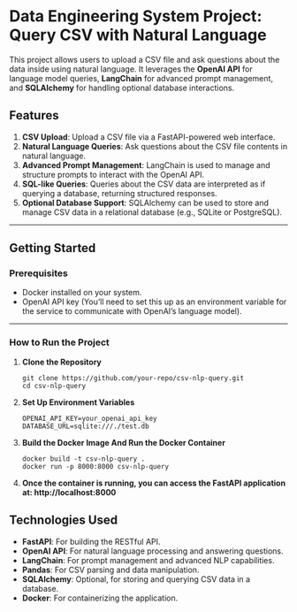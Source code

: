 # **Data Engineering System Project: Query CSV with Natural Language**

This project allows users to upload a CSV file and ask questions about the data inside using natural language. It leverages the **OpenAI API** for language model queries, **LangChain** for advanced prompt management, and **SQLAlchemy** for handling optional database interactions.

## **Features**
1. **CSV Upload**: Upload a CSV file via a FastAPI-powered web interface.
2. **Natural Language Queries**: Ask questions about the CSV file contents in natural language.
3. **Advanced Prompt Management**: LangChain is used to manage and structure prompts to interact with the OpenAI API.
4. **SQL-like Queries**: Queries about the CSV data are interpreted as if querying a database, returning structured responses.
5. **Optional Database Support**: SQLAlchemy can be used to store and manage CSV data in a relational database (e.g., SQLite or PostgreSQL).

---

## **Getting Started**

### **Prerequisites**
- Docker installed on your system.
- OpenAI API key (You’ll need to set this up as an environment variable for the service to communicate with OpenAI’s language model).

---

### **How to Run the Project**

1. **Clone the Repository**
   ```
   git clone https://github.com/your-repo/csv-nlp-query.git
   cd csv-nlp-query
   ```

2. **Set Up Environment Variables**
   ```
   OPENAI_API_KEY=your_openai_api_key
   DATABASE_URL=sqlite:///./test.db 
   ```
3. **Build the Docker Image And Run the Docker Container**
   ```
   docker build -t csv-nlp-query .
   docker run -p 8000:8000 csv-nlp-query
   ```
4. **Once the container is running, you can access the FastAPI application at: http://localhost:8000**

## **Technologies Used**

- **FastAPI**: For building the RESTful API.
- **OpenAI API**: For natural language processing and answering questions.
- **LangChain**: For prompt management and advanced NLP capabilities.
- **Pandas**: For CSV parsing and data manipulation.
- **SQLAlchemy**: Optional, for storing and querying CSV data in a database.
- **Docker**: For containerizing the application.